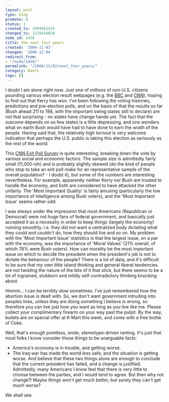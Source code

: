 ```yaml
---
layout: post
type: blog
promote: 0
status: 1
created_ts: 1099452425
changed_ts: 1228416820
node_id: 1438
title: the next four years
created: '2004-11-03'
changed: '2008-12-04'
redirect_from:
- "/node/1438/"
permalink: "/2004/11/02/next_four_years/"
category: Rants
tags: []
---
```

I doubt I am alone right now.  Just one of millions of non-U.S. citizens pounding various election result webpages (e.g. the [BBC](http://news.bbc.co.uk/2/shared/spl/hi/americas/04/vote_usa/map/html/default.stm) and [CNN](http://www.cnn.com/ELECTION/2004/pages/results/president/)), hoping to find out that Kerry has won.  I've been following the voting histories, predictions and pre-election polls, and on the basis of that the results so far (Bush ahead 211 to 188, with the important swing states still to declare) are not that surprising - no states have change hands yet.  The fact that the outcome depends on so few states is a little depressing, and one wonders what on earth Bush would have had to have done to earn the wrath of the people. Having said that, the relatively high turnout is very welcome indication that perhaps the U.S. public is taking this election as seriously as the rest of the world.

This [CNN Exit Poll Survey](http://www.cnn.com/ELECTION/2004/pages/results/states/US/P/00/epolls.0.html) is quite interesting, breaking down the vote by various social and economic factors.  The sample size is admittedly fairly small (11,000-ish) and is probably slightly skewed (do the kind of people who stop to take an exit poll make for an representative sample of the overall population? - I doubt it), but some of the numbers are interesting nevertheless.  For example, apparently neither Kerry nor Bush are trusted to handle the economy, and both are considered to have attacked the other unfairly.  The 'Most Important Quality' is fairly amusing (particularly the low importance of intelligence among Bush voters), and the 'Most Important Issue' seems rather odd.  

I was always under the impression that most Americans (Republican or Democrat) were not huge fans of federal government, and basically just accepted it as a necessity in order to keep things (largely the economy) running smoothly.  i.e. they did not want a centralized body dictating what they could and couldn't do, how they should live and so on.  My problem with the 'Most Important Issue' statistics is that the largest issue, on a par with the economy, was the importance of 'Moral Values' (21% overall, of which 78% were Bush voters).  How can morality be the most important issue on which to decide the president when the president's job is not to dictate the behaviour of the people?  There is a lot of data, and it's difficult to be sure that my own little island thinking and general liberal tendencies are not twisting the nature of the bits of it that stick, but there seems to be a lot of ingrained, stubborn and mildly self-contradictory thinking knocking about.

Hmmm... I can be terribly slow sometimes.  I've just remembered how the abortion issue is dealt with.  So, we don't want government intruding into peoples lives, unless they are doing something I believe is wrong, so therefore you can live just how you want as long as you live like me.  Please collect your complimentary firearm on your way past the pulpit.  By the way, bullets are on special offer at K-Mart this week, and come with a free bottle of Coke.

Well, that's enough pointless, snide, stereotype-driven ranting.  It's just that most folks I know consider these things to be unarguable facts:
* America's economy is in trouble, and getting worse.
* The Iraq war has made the world less safe, and the situation is getting worse.
And believe that these two things alone are enough to conclude that the current president has failed, and a change is justified.  Admittedly, many Americans I know feel that there is very little to choose between the parties, and I would tend to agree.  But then why not change?!  Maybe things won't get much better, but surely they can't get much worse?

We shall see.
